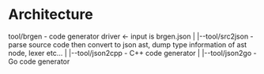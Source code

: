 # Architecture

tool/brgen - code generator driver <- input is brgen.json
|
|--tool/src2json - parse source code then convert to json ast, dump type information of ast node, lexer etc...
|
|--tool/json2cpp - C++ code generator
|
|--tool/json2go - Go code generator
